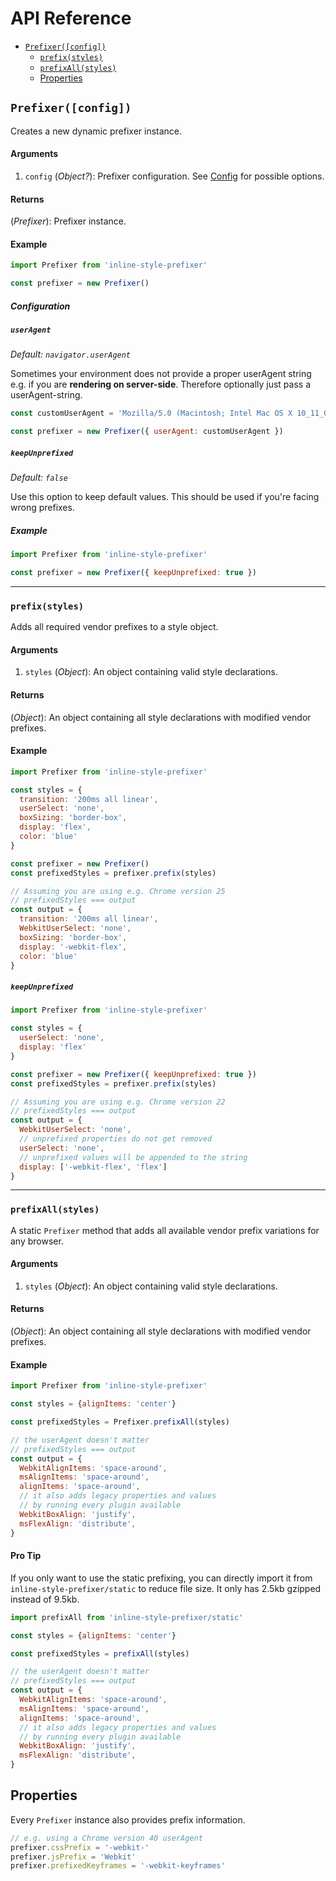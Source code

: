 # API Reference

* [`Prefixer([config])`](#prefixerconfig)
  * [`prefix(styles)`](#prefixstyles)
  * [`prefixAll(styles)`](#prefixallstyles)
  * [Properties](#properties)

## `Prefixer([config])`

Creates a new dynamic prefixer instance.

#### Arguments
1. `config` (*Object?*): Prefixer configuration. See [Config](#config) for possible options.

#### Returns
(*Prefixer*): Prefixer instance.


#### Example
```javascript
import Prefixer from 'inline-style-prefixer'

const prefixer = new Prefixer()
```

##### Configuration
##### `userAgent`
*Default: `navigator.userAgent`*

Sometimes your environment does not provide a proper userAgent string e.g. if you are **rendering on server-side**. Therefore optionally just pass a userAgent-string.

```javascript
const customUserAgent = 'Mozilla/5.0 (Macintosh; Intel Mac OS X 10_11_0) AppleWebKit/537.36 (KHTML, like Gecko) Chrome/44.0.2403.155 Safari/537.36'

const prefixer = new Prefixer({ userAgent: customUserAgent })
```

##### `keepUnprefixed`
*Default: `false`*

Use this option to keep default values. This should be used if you're facing wrong prefixes.

##### Example
```javascript
import Prefixer from 'inline-style-prefixer'

const prefixer = new Prefixer({ keepUnprefixed: true })
```

---------

### `prefix(styles)`
Adds all required vendor prefixes to a style object.

#### Arguments
1. `styles` (*Object*): An object containing valid style declarations.

#### Returns
(*Object*): An object containing all style declarations with modified vendor prefixes.

#### Example
```javascript
import Prefixer from 'inline-style-prefixer'

const styles = {
  transition: '200ms all linear',
  userSelect: 'none',
  boxSizing: 'border-box',
  display: 'flex',
  color: 'blue'
}

const prefixer = new Prefixer()
const prefixedStyles = prefixer.prefix(styles)

// Assuming you are using e.g. Chrome version 25
// prefixedStyles === output
const output = {
  transition: '200ms all linear',
  WebkitUserSelect: 'none',
  boxSizing: 'border-box',
  display: '-webkit-flex',
  color: 'blue'
}
```

##### `keepUnprefixed`
```javascript
import Prefixer from 'inline-style-prefixer'

const styles = {
  userSelect: 'none',
  display: 'flex'
}

const prefixer = new Prefixer({ keepUnprefixed: true })
const prefixedStyles = prefixer.prefix(styles)

// Assuming you are using e.g. Chrome version 22
// prefixedStyles === output
const output = {
  WebkitUserSelect: 'none',  
  // unprefixed properties do not get removed
  userSelect: 'none',
  // unprefixed values will be appended to the string
  display: ['-webkit-flex', 'flex']
}
```

---------

### `prefixAll(styles)`

A static `Prefixer` method that adds all available vendor prefix variations for any browser.

#### Arguments
1. `styles` (*Object*): An object containing valid style declarations.

#### Returns
(*Object*): An object containing all style declarations with modified vendor prefixes.

#### Example
```javascript
import Prefixer from 'inline-style-prefixer'

const styles = {alignItems: 'center'}

const prefixedStyles = Prefixer.prefixAll(styles)

// the userAgent doesn't matter
// prefixedStyles === output
const output = {
  WebkitAlignItems: 'space-around',
  msAlignItems: 'space-around',
  alignItems: 'space-around',
  // it also adds legacy properties and values
  // by running every plugin available
  WebkitBoxAlign: 'justify',
  msFlexAlign: 'distribute',
}
```

#### Pro Tip
If you only want to use the static prefixing, you can directly import it from  `inline-style-prefixer/static` to reduce file size. It only has 2.5kb gzipped instead of 9.5kb.

```javascript
import prefixAll from 'inline-style-prefixer/static'

const styles = {alignItems: 'center'}

const prefixedStyles = prefixAll(styles)

// the userAgent doesn't matter
// prefixedStyles === output
const output = {
  WebkitAlignItems: 'space-around',
  msAlignItems: 'space-around',
  alignItems: 'space-around',
  // it also adds legacy properties and values
  // by running every plugin available
  WebkitBoxAlign: 'justify',
  msFlexAlign: 'distribute',
}
```

## Properties
Every `Prefixer` instance also provides prefix information.

```javascript
// e.g. using a Chrome version 40 userAgent
prefixer.cssPrefix = '-webkit-'
prefixer.jsPrefix = 'Webkit'
prefixer.prefixedKeyframes = '-webkit-keyframes'
```
